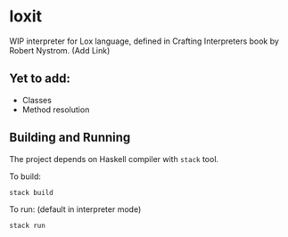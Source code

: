 # loxit
WIP interpreter for Lox language, defined in Crafting Interpreters book by Robert Nystrom. (Add Link)

## Yet to add:
- Classes
- Method resolution

## Building and Running
The project depends on Haskell compiler with `stack` tool.

To build:
```
stack build
```

To run: (default in interpreter mode)
```
stack run
```


